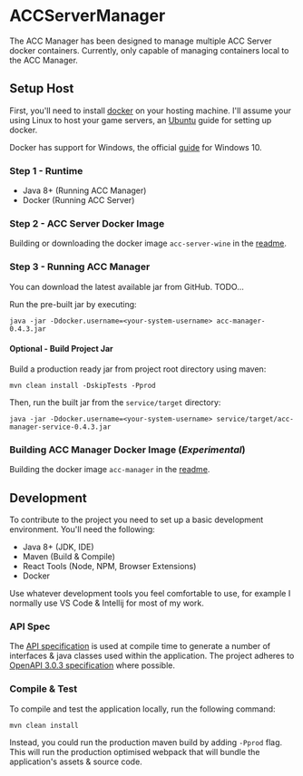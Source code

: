 # ACCServerManager
The ACC Manager has been designed to manage multiple ACC Server docker containers. Currently, only
capable of managing containers local to the ACC Manager.

## Setup Host
First, you'll need to install [docker](https://docs.docker.com/get-started/) on your hosting machine. 
I'll assume your using Linux to host your game servers, an [Ubuntu](https://docs.docker.com/engine/install/ubuntu/) guide for setting up docker. 

Docker has support for Windows, the official [guide](https://docs.docker.com/docker-for-windows/install/) for Windows 10.

### Step 1 - Runtime
 * Java 8+ (Running ACC Manager)
 * Docker (Running ACC Server)
 
### Step 2 - ACC Server Docker Image
Building or downloading the docker image `acc-server-wine` in the [readme](docs/docker/acc-server/README.md).

### Step 3 - Running ACC Manager
You can download the latest available jar from GitHub. TODO...

Run the pre-built jar by executing:
```
java -jar -Ddocker.username=<your-system-username> acc-manager-0.4.3.jar
```

#### Optional - Build Project Jar
Build a production ready jar from project root directory using maven:
```
mvn clean install -DskipTests -Pprod
```
Then, run the built jar from the `service/target` directory:
```
java -jar -Ddocker.username=<your-system-username> service/target/acc-manager-service-0.4.3.jar
```

### Building ACC Manager Docker Image (_Experimental_)
Building the docker image `acc-manager` in the [readme](docs/docker/acc-manager/README.md).

## Development
To contribute to the project you need to set up a basic development environment. You'll need the following:

 * Java 8+ (JDK, IDE)
 * Maven (Build & Compile)
 * React Tools (Node, NPM, Browser Extensions)
 * Docker

Use whatever development tools you feel comfortable to use, for example I normally use VS Code & Intellij for most of my work.

### API Spec
The [API specification](api/yaml/acc-manager.yaml) is used at compile time to generate a number of interfaces & java classes used within the application.
The project adheres to [OpenAPI 3.0.3 specification](https://github.com/OAI/OpenAPI-Specification/blob/master/versions/3.0.3.md#infoObject) where possible.

### Compile & Test
To compile and test the application locally, run the following command:
```
mvn clean install
```
Instead, you could run the production maven build by adding `-Pprod` flag. This will run the production optimised webpack that will bundle the application's assets & source code.
